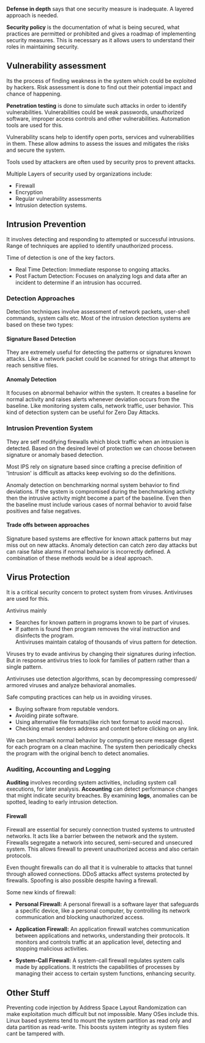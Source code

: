 **Defense in depth** says that one security measure is inadequate. A layered approach is needed. 

**Security policy** is the documentation of what is being secured, what practices are permitted or prohibited and gives a roadmap of implementing security measures. This is necessary as it allows users to understand their roles in maintaining security.

## Vulnerability assessment
Its the process of finding weakness in the system which could be exploited by hackers. Risk assessment is done to find out their potential impact and chance of happening. 

**Penetration testing** is done to simulate such attacks in order to identify vulnerabilities. Vulnerabilities could be weak passwords, unauthorized software, improper access controls and other vulnerabilities. Automation tools are used for this.

Vulnerability scans help to identify open ports, services and vulnerabilities in them. These allow admins to assess the issues and mitigates the risks and secure the system.

Tools used by attackers are often used by security pros to prevent attacks. 

Multiple Layers of security used by organizations include:
- Firewall
- Encryption
- Regular vulnerability assessments
- Intrusion detection systems.


## Intrusion Prevention 

It involves detecting and responding to attempted or successful intrusions. Range of techniques are applied to identify unauthorized process. 

Time of detection is one of the key factors. 
- Real Time Detection: Immediate response to ongoing attacks. 
- Post Factum Detection: Focuses on analyzing logs and data after an incident to determine if an intrusion has occurred. 

### Detection Approaches
Detection techniques involve assessment of network packets, user-shell commands, system calls etc. 
Most of the intrusion detection systems are based on these two types:

#### Signature Based Detection
They are extremely useful for detecting the patterns or signatures known attacks. Like a network packet could be scanned for strings that attempt to reach sensitive files. 

#### Anomaly Detection
It focuses on abnormal behavior within the system. It creates a baseline for normal activity and raises alerts whenever deviation occurs from the baseline. Like monitoring system calls, network traffic, user  behavior. This kind of detection system can be useful for Zero Day Attacks.


### Intrusion Prevention System
They are self modifying firewalls which block traffic when an intrusion is detected. Based on the desired level of protection we can choose between signature or anomaly based detection. 

Most IPS rely on signature based since crafting a precise definition of 'Intrusion' is difficult as attacks keep evolving so do the definitions.

Anomaly detection on benchmarking normal system behavior to find deviations. If the system is compromised during the benchmarking activity then the intrusive activity might become a part of the baseline. Even then the baseline must include various cases of normal behavior to avoid false positives and false negatives. 

#### Trade offs between approaches
Signature based systems are effective for known attack patterns but may miss out on new attacks. Anomaly detection can catch zero day attacks but can raise false alarms if normal behavior is incorrectly defined. A combination of these methods would be a ideal approach. 


## Virus Protection

It is a critical security concern to protect system from viruses. Antiviruses are used for this. 

Antivirus mainly
- Searches for known pattern in programs known to be part of viruses.
- If pattern is found then program removes the viral instruction and disinfects the program.  
Antiviruses maintain catalog of thousands of virus pattern for detection.

Viruses try to evade antivirus by changing their signatures during infection. But in response antivirus tries to look for families of pattern rather than a single pattern. 

Antiviruses use detection algorithms, scan by decompressing compressed/ armored viruses and analyze behavioral anomalies.

Safe computing practices can help us in avoiding viruses.
- Buying software from reputable vendors.
- Avoiding pirate software.
- Using alternative file formats(like rich text format to avoid macros). 
- Checking email senders address and content before clicking on any link. 

We can benchmark normal behavior by computing secure message digest for each program on a clean machine. The system then periodically checks the program with the original bench to detect anomalies.


### Auditing, Accounting and Logging
**Auditing** involves recording system activities, including system call executions, for later analysis. **Accounting** can detect performance changes that might indicate security breaches. By examining **logs**, anomalies can be spotted, leading to early intrusion detection.


#### Firewall 
Firewall are essential for securely connection trusted systems to untrusted networks. It acts like a barrier between the network and the system. 
Firewalls segregate a network into secured, semi-secured and unsecured system. 
This allows firewall to prevent unauthorized access and also certain protocols. 

Even thought firewalls can do all that it is vulnerable to attacks that tunnel through allowed connections. DDoS attacks affect systems protected by firewalls. Spoofing is also possible despite having a firewall. 

Some new kinds of firewall:

- **Personal Firewall:** A personal firewall is a software layer that safeguards a specific device, like a personal computer, by controlling its network communication and blocking unauthorized access.
    
- **Application Firewall:** An application firewall watches communication between applications and networks, understanding their protocols. It monitors and controls traffic at an application level, detecting and stopping malicious activities.
    
- **System-Call Firewall:** A system-call firewall regulates system calls made by applications. It restricts the capabilities of processes by managing their access to certain system functions, enhancing security.


## Other Stuff

Preventing code injection by Address Space Layout Randomization can make exploitation much difficult but not impossible. Many OSes include this. 
Linux based systems tend to mount the system partition as read only and data partition as read-write. This boosts system integrity as system files cant be tampered with. 